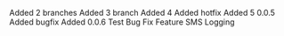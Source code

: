 Added 2 branches
Added 3 branch
Added 4
Added hotfix
Added 5
0.0.5
Added bugfix
Added 0.0.6
Test Bug Fix
Feature SMS Logging
